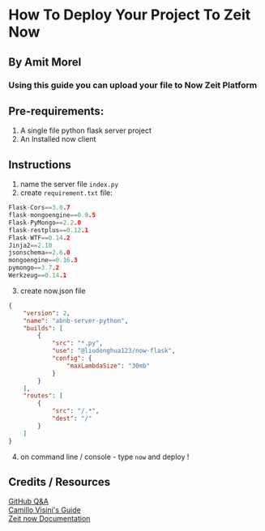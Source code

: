 # How To Deploy Your Project To Zeit Now
## By Amit Morel
### Using this guide you can upload your file to Now Zeit Platform
## Pre-requirements:
1. A single file python flask server project
1. An Installed now client

## Instructions
1. name the server file `index.py`
2. create `requirement.txt` file:
``` C++
Flask-Cors==3.0.7
flask-mongoengine==0.9.5
Flask-PyMongo==2.2.0
flask-restplus==0.12.1
Flask-WTF==0.14.2
Jinja2==2.10
jsonschema==2.6.0
mongoengine==0.16.3
pymongo==3.7.2
Werkzeug==0.14.1
```
3. create now.json file
```json
{
    "version": 2,
    "name": "abnb-server-python",
    "builds": [
        {
            "src": "*.py",
            "use": "@liudonghua123/now-flask",
            "config": {
                "maxLambdaSize": "30mb"
            }
        }
    ],
    "routes": [
        {
            "src": "/.*",
            "dest": "/"
        }
    ]
}
```
4. on command line / console - type `now` and deploy !

## Credits / Resources
[GitHub Q&A](https://github.com/zeit/now-examples/issues/163)  
[Camillo Visini's Guide](https://camillovisini.com/barebone-serverless-flask-rest-api-on-zeit-now/)  
[Zeit now Documentation](https://zeit.co/docs/v2/deployments/official-builders/python-now-python/) 
